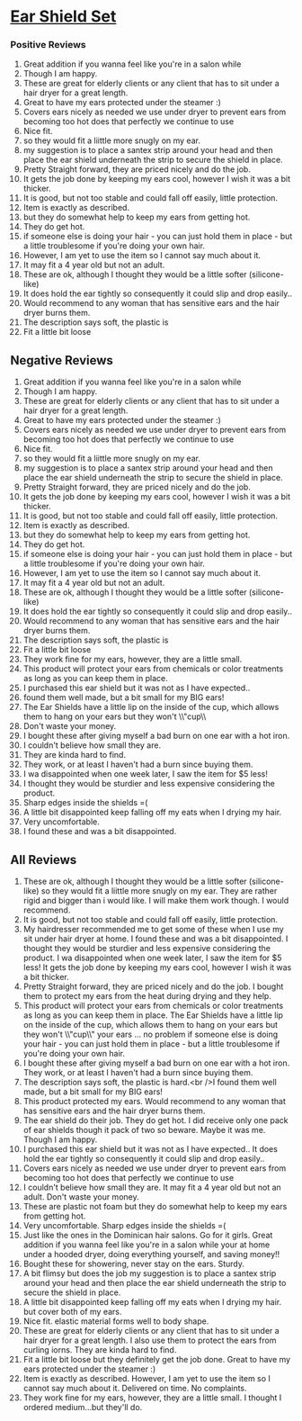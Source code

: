 # [Ear Shield Set](https://products.checkmycream.com/products/Ear-Shield-Set.html)

### Positive Reviews

<ol>
      <li>Great addition if you wanna feel like you&#x27;re in a salon while</li>
      <li>Though I am happy.</li>
      <li>These are great for elderly clients or any client that has to sit under a hair dryer for a great length.  </li>
      <li>Great to have my ears protected under the steamer :)</li>
      <li>Covers ears nicely as needed we use  under dryer to prevent ears from becoming too hot does that perfectly we continue to use</li>
      <li>Nice fit.</li>
      <li>so they would fit a liittle more snugly on my ear.</li>
      <li>my  suggestion is to place a santex strip  around your head and then place the ear shield underneath the strip to secure the shield in place.</li>
      <li>Pretty Straight forward, they are priced nicely and do the job.</li>
      <li>It gets the job done by keeping my ears cool, however I wish it was a bit thicker.</li>
      <li>It is good, but not too stable and could fall off easily, little protection.</li>
      <li>Item is exactly as described.</li>
      <li>but they do somewhat help to keep my ears from getting hot.</li>
      <li>They do get hot.</li>
      <li>if someone else is doing your hair - you can just hold them in place - but a little troublesome if you&#x27;re doing your own hair.</li>
      <li>However, I am yet to use the item so I cannot say much about it.</li>
      <li>It may fit a 4 year old but not an adult.</li>
      <li>These are ok, although I thought they would be a little softer (silicone-like)</li>
      <li>It does hold the ear tightly so consequently it could slip and drop easily..</li>
      <li>Would recommend to any woman that has sensitive ears and the  hair dryer burns them.</li>
      <li>The description says soft, the plastic is</li>
      <li>Fit a little bit loose</li>
</ol>


<h2>Negative Reviews</h2>
<ol>
<li> Great addition if you wanna feel like you&#x27;re in a salon while</li>
<li> Though I am happy.</li>
<li> These are great for elderly clients or any client that has to sit under a hair dryer for a great length.  </li>
<li> Great to have my ears protected under the steamer :)</li>
<li> Covers ears nicely as needed we use  under dryer to prevent ears from becoming too hot does that perfectly we continue to use</li>
<li> Nice fit.</li>
<li> so they would fit a liittle more snugly on my ear.</li>
<li> my  suggestion is to place a santex strip  around your head and then place the ear shield underneath the strip to secure the shield in place.</li>
<li> Pretty Straight forward, they are priced nicely and do the job.</li>
<li> It gets the job done by keeping my ears cool, however I wish it was a bit thicker.</li>
<li> It is good, but not too stable and could fall off easily, little protection.</li>
<li> Item is exactly as described.</li>
<li> but they do somewhat help to keep my ears from getting hot.</li>
<li> They do get hot.</li>
<li> if someone else is doing your hair - you can just hold them in place - but a little troublesome if you&#x27;re doing your own hair.</li>
<li> However, I am yet to use the item so I cannot say much about it.</li>
<li> It may fit a 4 year old but not an adult.</li>
<li> These are ok, although I thought they would be a little softer (silicone-like)</li>
<li> It does hold the ear tightly so consequently it could slip and drop easily..</li>
<li> Would recommend to any woman that has sensitive ears and the  hair dryer burns them.</li>
<li> The description says soft, the plastic is</li>
<li> Fit a little bit loose</li>
<li> They work fine for my ears, however, they are a little small.</li>
<li> This product will protect your ears from chemicals or color treatments as long as you can keep them in place.</li>
<li> I purchased this ear shield but it was not as I have expected..</li>
<li> found them well made, but a bit small for my BIG ears!</li>
<li> The Ear Shields have a little lip on the inside of the cup, which allows them to hang on your ears but they won&#x27;t \\&quot;cup\\</li>
<li> Don&#x27;t waste your money.</li>
<li> I bought these after giving myself a bad burn on one ear with a hot iron.  </li>
<li> I couldn&#x27;t believe how small they are.</li>
<li> They are kinda hard to find.</li>
<li> They work, or at least I haven&#x27;t had a burn since buying them.</li>
<li> I wa disappointed when one week later, I saw the item for $5 less!</li>
<li> I thought they would be sturdier and less expensive considering the product.</li>
<li> Sharp edges inside the shields &#x3D;(</li>
<li> A little bit disappointed keep falling off my eats when I drying my hair.</li>
<li> Very uncomfortable.</li>
<li> I found these and was a bit disappointed.</li>
</ol>

<h2>All Reviews</h2>

<ol>
    <li> These are ok, although I thought they would be a little softer (silicone-like) so they would fit a liittle more snugly on my ear. They are rather rigid and bigger than i would like. I will make them work though. I would recommend.</li>
    <li> It is good, but not too stable and could fall off easily, little protection.</li>
    <li> My hairdresser recommended me to get some of these when I use my sit under hair dryer at home. I found these and was a bit disappointed. I thought they would be sturdier and less expensive considering the product. I wa disappointed when one week later, I saw the item for $5 less! It gets the job done by keeping my ears cool, however I wish it was a bit thicker.</li>
    <li> Pretty Straight forward, they are priced nicely and do the job. I bought them to protect my ears from the heat during  drying and they help.</li>
    <li> This product will protect your ears from chemicals or color treatments as long as you can keep them in place. The Ear Shields have a little lip on the inside of the cup, which allows them to hang on your ears but they won&#x27;t \\&quot;cup\\&quot; your ears ... no problem if someone else is doing your hair - you can just hold them in place - but a little troublesome if you&#x27;re doing your own hair.</li>
    <li> I bought these after giving myself a bad burn on one ear with a hot iron.  They work, or at least I haven&#x27;t had a burn since buying them.</li>
    <li> The description says soft, the plastic is hard.&lt;br /&gt;I found them well made, but a bit small for my BIG ears!</li>
    <li> This product protected my ears. Would recommend to any woman that has sensitive ears and the  hair dryer burns them.</li>
    <li> The ear shield do their job. They do get hot. I did receive only one pack of ear shields though it pack of two so beware. Maybe it was me. Though I am happy.</li>
    <li> I purchased this ear shield but it was not as I have expected.. It does hold the ear tightly so consequently it could slip and drop easily..</li>
    <li> Covers ears nicely as needed we use  under dryer to prevent ears from becoming too hot does that perfectly we continue to use</li>
    <li> I couldn&#x27;t believe how small they are. It may fit a 4 year old but not an adult. Don&#x27;t waste your money.</li>
    <li> These are plastic not foam but they do somewhat help to keep my ears from getting hot.</li>
    <li> Very uncomfortable. Sharp edges inside the shields &#x3D;(</li>
    <li> Just like the ones in the Dominican hair salons. Go for it girls. Great addition if you wanna feel like you&#x27;re in a salon while your at home under a hooded dryer, doing everything yourself, and saving money!!</li>
    <li> Bought these for showering, never stay on the ears. Sturdy.</li>
    <li> A bit flimsy but does the job my  suggestion is to place a santex strip  around your head and then place the ear shield underneath the strip to secure the shield in place.</li>
    <li> A little bit disappointed keep falling off my eats when I drying my hair. but cover both of my ears.</li>
    <li> Nice fit. elastic material forms well to body shape.</li>
    <li> These are great for elderly clients or any client that has to sit under a hair dryer for a great length.  I also use them to protect the ears from curling iorns.  They are kinda hard to find.</li>
    <li> Fit a little bit loose but they definitely get the job done. Great to have my ears protected under the steamer :)</li>
    <li> Item is exactly as described. However, I am yet to use the item so I cannot say much about it. Delivered on time. No complaints.</li>
    <li> They work fine for my ears, however, they are a little small. I thought I ordered medium...but they&#x27;ll do.</li>
</ol>




